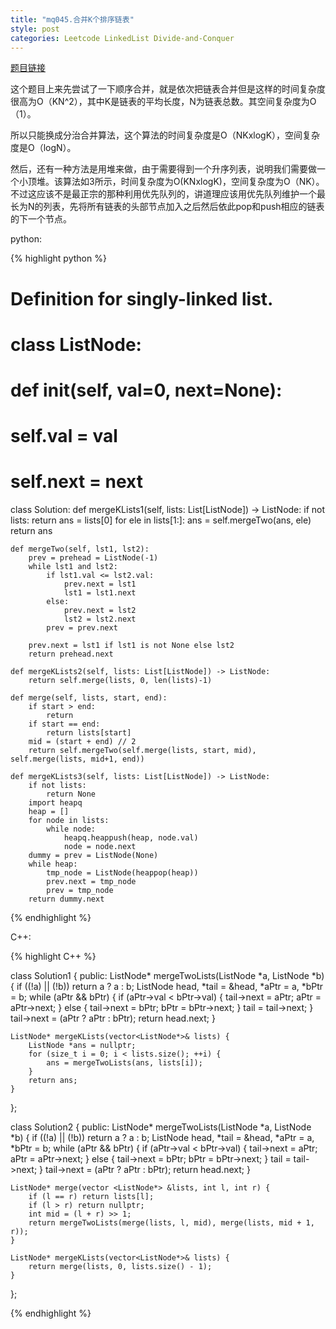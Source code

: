 ```yaml
---
title: "mq045.合并K个排序链表"
style: post
categories: Leetcode LinkedList Divide-and-Conquer
---
```


[题目链接](https://leetcode-cn.com/problems/merge-k-sorted-lists/)

这个题目上来先尝试了一下顺序合并，就是依次把链表合并但是这样的时间复杂度很高为O（KN^2），其中K是链表的平均长度，N为链表总数。其空间复杂度为O（1）。

所以只能换成分治合并算法，这个算法的时间复杂度是O（NKxlogK），空间复杂度是O（logN）。

然后，还有一种方法是用堆来做，由于需要得到一个升序列表，说明我们需要做一个小顶堆。该算法如3所示，时间复杂度为O(KNxlogK)，空间复杂度为O（NK）。不过这应该不是最正宗的那种利用优先队列的，讲道理应该用优先队列维护一个最长为N的列表，先将所有链表的头部节点加入之后然后依此pop和push相应的链表的下一个节点。

python:

{% highlight python %}

# Definition for singly-linked list.
# class ListNode:
#     def __init__(self, val=0, next=None):
#         self.val = val
#         self.next = next
class Solution:
    def mergeKLists1(self, lists: List[ListNode]) -> ListNode:
        if not lists:
            return 
        ans = lists[0]
        for ele in lists[1:]:
            ans = self.mergeTwo(ans, ele)
        return ans

    def mergeTwo(self, lst1, lst2):
        prev = prehead = ListNode(-1)
        while lst1 and lst2:
            if lst1.val <= lst2.val:
                prev.next = lst1
                lst1 = lst1.next
            else:
                prev.next = lst2
                lst2 = lst2.next
            prev = prev.next
        
        prev.next = lst1 if lst1 is not None else lst2
        return prehead.next

    def mergeKLists2(self, lists: List[ListNode]) -> ListNode:
        return self.merge(lists, 0, len(lists)-1)

    def merge(self, lists, start, end):
        if start > end:
            return 
        if start == end:
            return lists[start]
        mid = (start + end) // 2
        return self.mergeTwo(self.merge(lists, start, mid), self.merge(lists, mid+1, end))

    def mergeKLists3(self, lists: List[ListNode]) -> ListNode:
        if not lists:
            return None
        import heapq
        heap = []
        for node in lists:
            while node:
                heapq.heappush(heap, node.val)
                node = node.next
        dummy = prev = ListNode(None)
        while heap:
            tmp_node = ListNode(heappop(heap))
            prev.next = tmp_node
            prev = tmp_node
        return dummy.next

{% endhighlight %}

C++:

{% highlight C++ %}

class Solution1 {
public:
    ListNode* mergeTwoLists(ListNode *a, ListNode *b) {
        if ((!a) || (!b)) return a ? a : b;
        ListNode head, *tail = &head, *aPtr = a, *bPtr = b;
        while (aPtr && bPtr) {
            if (aPtr->val < bPtr->val) {
                tail->next = aPtr; aPtr = aPtr->next;
            } else {
                tail->next = bPtr; bPtr = bPtr->next;
            }
            tail = tail->next;
        }
        tail->next = (aPtr ? aPtr : bPtr);
        return head.next;
    }

    ListNode* mergeKLists(vector<ListNode*>& lists) {
        ListNode *ans = nullptr;
        for (size_t i = 0; i < lists.size(); ++i) {
            ans = mergeTwoLists(ans, lists[i]);
        }
        return ans;
    }
};

class Solution2 {
public:
    ListNode* mergeTwoLists(ListNode *a, ListNode *b) {
        if ((!a) || (!b)) return a ? a : b;
        ListNode head, *tail = &head, *aPtr = a, *bPtr = b;
        while (aPtr && bPtr) {
            if (aPtr->val < bPtr->val) {
                tail->next = aPtr; aPtr = aPtr->next;
            } else {
                tail->next = bPtr; bPtr = bPtr->next;
            }
            tail = tail->next;
        }
        tail->next = (aPtr ? aPtr : bPtr);
        return head.next;
    }

    ListNode* merge(vector <ListNode*> &lists, int l, int r) {
        if (l == r) return lists[l];
        if (l > r) return nullptr;
        int mid = (l + r) >> 1;
        return mergeTwoLists(merge(lists, l, mid), merge(lists, mid + 1, r));
    }

    ListNode* mergeKLists(vector<ListNode*>& lists) {
        return merge(lists, 0, lists.size() - 1);
    }
};

{% endhighlight %}
